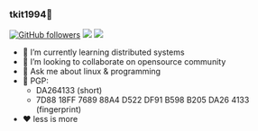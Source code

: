 ### tkit1994👋
[![GitHub followers](https://img.shields.io/github/followers/tkit1994?&style=for-the-badge)](https://github.com/tkit1994?tab=followers)
[![](https://img.shields.io/badge/-t.me/tkit1994-grey?style=for-the-badge&logo=Telegram&logoColor=2ca5e0)](https://t.me/tkit1994)
[![](https://img.shields.io/badge/-mail-grey?style=for-the-badge&logo=Gmail&logoColor=2ca5e0)](mailto:ch1994@outlook.com)

<!--
**tkit1994/tkit1994** is a ✨ _special_ ✨ repository because its `README.md` (this file) appears on your GitHub profile.

Here are some ideas to get you started:
-->

- 🌱 I’m currently learning distributed systems
- 👯 I’m looking to collaborate on opensource community
- 💬 Ask me about linux & programming
- 🔑 PGP: 
  - DA264133 (short)
  - 7D88 18FF 7689 88A4 D522  DF91 B598 B205 DA26 4133 (fingerprint)
- ❤️ less is more


